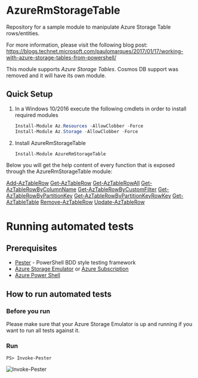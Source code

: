 # AzureRmStorageTable
Repository for a sample module to manipulate Azure Storage Table rows/entities.

For more information, please visit the following blog post:
https://blogs.technet.microsoft.com/paulomarques/2017/01/17/working-with-azure-storage-tables-from-powershell/

This module supports *Azure Storage Tables*. Cosmos DB support was removed and it will have its own module. 

## Quick Setup
1. In a Windows 10/2016 execute the following cmdlets in order to install required modules
    ```powershell
    Install-Module Az.Resources -AllowClobber -Force
    Install-Module Az.Storage -AllowClobber -Force
    ```
    
1. Install AzureRmStorageTable
    ```powershell
    Install-Module AzureRmStorageTable
    ```

Below you will get the help content of every function that is exposed through the AzureRmStorageTable module:

[Add-AzTableRow](docs/Add-AzTableRow.md)
[Get-AzTableRow](docs/Get-AzTableRow.md)
[Get-AzTableRowAll](docs/Get-AzTableRowAll.md)
[Get-AzTableRowByColumnName](docs/Get-AzTableRowByColumnName.md)
[Get-AzTableRowByCustomFilter](docs/Get-AzTableRowByCustomFilter.md)
[Get-AzTableRowByPartitionKey](docs/Get-AzTableRowByPartitionKey.md)
[Get-AzTableRowByPartitionKeyRowKey](docs/Get-AzTableRowByPartitionKeyRowKey.md)
[Get-AzTableTable](docs/Get-AzTableTable.md)
[Remove-AzTableRow](docs/Remove-AzTableRow.md)
[Update-AzTableRow](docs/Update-AzTableRow.md)

# Running automated tests

## Prerequisites

* [Pester](https://github.com/pester/Pester) - PowerShell BDD style testing framework
* [Azure Storage Emulator](https://docs.microsoft.com/en-us/azure/storage/storage-use-emulator) or [Azure Subscription](https://azure.microsoft.com/en-us/free/)
* [Azure Power Shell](https://docs.microsoft.com/en-us/powershell/azure/overview)

## How to run automated tests

### Before you run

Please make sure that your Azure Storage Emulator is up and running if you want to run all tests against it.

### Run

```
PS> Invoke-Pester
```

![Invoke-Pester](AzureRmStorageTable-Pester.gif)
